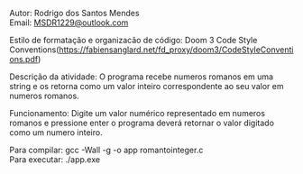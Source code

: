 Autor: Rodrigo dos Santos Mendes <br />
Email: MSDR1229@outlook.com 

Estilo de formatação e organizacão de código: Doom 3 Code Style Conventions(https://fabiensanglard.net/fd_proxy/doom3/CodeStyleConventions.pdf)

Descrição da atividade: O programa recebe numeros romanos em uma string e os retorna como um valor inteiro correspondente ao seu valor em numeros romanos.

Funcionamento: Digite um valor numérico representado em numeros romanos e pressione enter o programa deverá retornar o valor digitado como um numero inteiro.

Para compilar: gcc -Wall -g -o app romantointeger.c <br />
Para executar: ./app.exe

